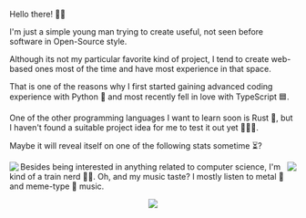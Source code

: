 <p>
Hello there! 👋🏻


I'm just a simple young man trying to create useful, not seen before software in Open-Source style.

Although its not my particular favorite kind of project, I tend to create web-based ones most of the time and have most experience in that space.

That is one of the reasons why I first started gaining advanced coding experience with Python 🐍 and most recently fell in love with TypeScript 🟦.

One of the other programming languages I want to learn soon is Rust 🦀, but I haven't found a suitable project idea for me to test it out yet 🤷🏻‍♂️.

Maybe it will reveal itself on one of the following stats sometime ⏳?
</p>
<p align="center">
<img align="left" src="https://github-readme-stats.kreyoo.vercel.app/api?username=jvllmr&theme=synthwave&count_private=true&bg_color=30,e96443,904e95&title_color=fff&text_color=fff">
<img align="right" src="https://github-readme-stats.kreyoo.vercel.app/api/top-langs/?username=jvllmr&theme=synthwave&bg_color=30,e96443,904e95&title_color=fff&count_private=true&text_color=fff">
</p>

<p>
Besides being interested in anything related to computer science, I'm kind of a train nerd 🚂🤓.
Oh, and my music taste? I mostly listen to metal 🎸 and meme-type 🤪 music.
</p>
<p align = "center">
 <a href="https://spotify-github-profile.vercel.app/api/view?uid=kreyoo&redirect=true"><img src="https://spotify-github-profile.vercel.app/api/view?uid=kreyoo&cover_image=true&theme=default&bar_color=2a9726&bar_color_cover=true)"/></a>
</p>


